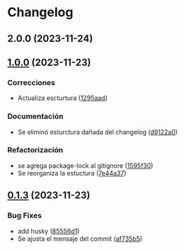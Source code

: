 # Changelog



## 2.0.0 (2023-11-24)

## [1.0.0](https://github.com/DanielRondonGarcia/template/compare/0.1.3...1.0.0) (2023-11-23)


### Correcciones

* Actualiza escturtura ([1295aad](https://github.com/DanielRondonGarcia/template/commit/1295aad7e4f2b85f400aea6afce5fe7090702082))


### Documentación

* Se eliminó esturctura dañada del changelog ([d9122a0](https://github.com/DanielRondonGarcia/template/commit/d9122a05b51e7dea50dad8d2034b9d5e5a1cd719))


### Refactorización

* se agrega package-lock al gitignore ([1595f30](https://github.com/DanielRondonGarcia/template/commit/1595f3092ab93446c6da3eb0dd94192e2e409a57))
* Se reorganiza la estuctura ([7e44a37](https://github.com/DanielRondonGarcia/template/commit/7e44a3747b67a97da4d6602e7f69f3af91df1f8e))

## [0.1.3](https://github.com/DanielRondonGarcia/template/compare/0.1.2...0.1.3) (2023-11-23)


### Bug Fixes

* add husky ([85556d1](https://github.com/DanielRondonGarcia/template/commit/85556d18de576cad9e54626e7b7db09e91ce61e4))
* Se ajusta el mensaje del commit ([af735b5](https://github.com/DanielRondonGarcia/template/commit/af735b51bb65e412a4a5aa4b9d72a355da32ada1))
